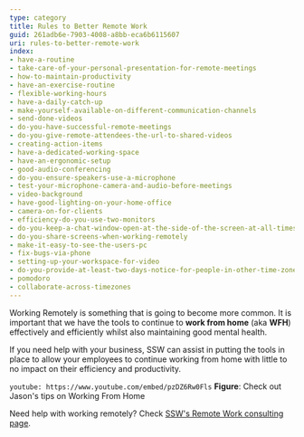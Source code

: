 ```yaml
---
type: category
title: Rules to Better Remote Work
guid: 261adb6e-7903-4008-a8bb-eca6b6115607
uri: rules-to-better-remote-work
index:
- have-a-routine
- take-care-of-your-personal-presentation-for-remote-meetings
- how-to-maintain-productivity
- have-an-exercise-routine
- flexible-working-hours
- have-a-daily-catch-up
- make-yourself-available-on-different-communication-channels
- send-done-videos
- do-you-have-successful-remote-meetings
- do-you-give-remote-attendees-the-url-to-shared-videos
- creating-action-items
- have-a-dedicated-working-space
- have-an-ergonomic-setup
- good-audio-conferencing
- do-you-ensure-speakers-use-a-microphone
- test-your-microphone-camera-and-audio-before-meetings
- video-background
- have-good-lighting-on-your-home-office
- camera-on-for-clients
- efficiency-do-you-use-two-monitors
- do-you-keep-a-chat-window-open-at-the-side-of-the-screen-at-all-times
- do-you-share-screens-when-working-remotely
- make-it-easy-to-see-the-users-pc
- fix-bugs-via-phone
- setting-up-your-workspace-for-video
- do-you-provide-at-least-two-days-notice-for-people-in-other-time-zones
- pomodoro
- collaborate-across-timezones
---
```


Working Remotely is something that is going to become more common. It is important that we have the tools to continue to **work from home** (aka **WFH**) effectively and efficiently whilst also maintaining good mental health.

If you need help with your business, SSW can assist in putting the tools in place to allow your employees to continue working from home with little to no impact on their efficiency and productivity.

`youtube: https://www.youtube.com/embed/pzDZ6Rw0Fls`
**Figure**: Check out Jason's tips on Working From Home

Need help with working remotely? Check [SSW's Remote Work consulting page](https://www.ssw.com.au/consulting/remote-work).

